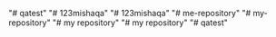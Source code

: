 "# qatest" 
"# 123mishaqa" 
"# 123mishaqa" 
"# me-repository" 
"# my-repository" 
"# my repository" 
"# my repository" 
"# qatest" 
